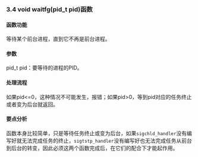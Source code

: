 ### 3.4 void waitfg(pid_t pid)函数

#### 函数功能

等待某个前台进程，直到它不再是前台进程。

#### 参数

pid_t pid：要等待的进程的PID。

#### 处理流程

如果pid<=0，这种情况不可能发生，报错；如果pid>0，等到pid对应的任务终止或者变为后台就返回。

#### 要点分析

函数本身比较简单，只是等待任务终止或变为后台，如果`sigchld_handler`没有编写好就无法完成任务的终止，`sigtstp_handler`没有编写好也无法完成任务从前台到后台的转变，因此必须这两个函数完成后，在它们的配合下才能起作用。


